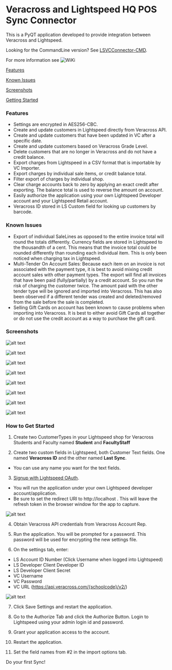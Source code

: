 # Veracross and Lightspeed HQ POS Sync Connector

This is a PyQT application developed to provide integration between Veracross and Lightspeed.

Looking for the CommandLine version? See [LSVCConnector-CMD](https://github.com/beckf/ls-vc-connector-cmd "LSVCConnector-CMD").

For more information see ![WiKi](https://github.com/beckf/lightspeed-vc-connector/wiki "WiKi")

[Features](#features)

[Known Issues](#known-issues)

[Screenshots](#screenshots)

[Getting Started](#getting-started)


### <a name="features"></a>Features
* Settings are encrypted in AES256-CBC.
* Create and update customers in Lightspeed directly from Veracross API.
* Create and update customers that have been updated in VC after a specific date.
* Create and update customers based on Veracross Grade Level.
* Delete customers that are no longer in Veracross and do not have a credit balance.
* Export charges from Lightspeed in a CSV format that is importable by VC Importer.
* Export charges by individual sale items, or credit balance total.
* Filter export of charges by individual shop.
* Clear charge accounts back to zero by applying an exact credit after exporting. The balance total is used to reverse the
amount on account.
* Easily authorize the application using your own Lightspeed Developer account and your Lightspeed Retail account.
* Veracross ID stored in LS Custom field for looking up customers by barcode.

### <a name="known-issues"></a>Known Issues
* Export of individual SaleLines as opposed to the entire invoice total will round the totals differently. 
Currency fields are stored in Lightspeed to the thousandth of a cent.  This means that the invoice total could be rounded 
differently than rounding each individual item.  This is only been noticed when charging tax in Lightspeed.
* Multi-Tender On Account Sales: Because each item on an invoice is not associated with the payment type, it is best to 
avoid mixing credit account sales with other payment types.  The export will find all invoices that have been paid (fully/partially)
by a credit account. So you run the risk of charging the customer twice. The amount paid with the other tender type will be ignored
and imported into Veracross. This has also been observed if a different tender was created and deleted/removed from the sale before the sale
is completed.
* Selling Gift Cards on account has been known to cause problems when importing into Veracross.  It is best to either avoid 
Gift Cards all together or do not use the credit account as a way to purchase the gift card. 


### <a name="screenshots"></a>Screenshots
![alt text](images/screenshots/sync.png "Sync Tab")

![alt text](images/screenshots/export.png "Export Tab")

![alt text](images/screenshots/import-options.png "Import Options Tab")

![alt text](images/screenshots/export-options.png "Export Options Tab")

![alt text](images/screenshots/settings.png "Settings Tab")

![alt text](images/screenshots/password.png "Password Tab")

![alt text](images/screenshots/authorize.png "Authorize Tab")

![alt text](images/screenshots/license.png "License Tab")

### <a name="getting-started"></a>How to Get Started
1) Create two CustomerTypes in your Lightspeed shop for Veracross Students and Faculty named **Student** and **FacultyStaff**

2) Create two custom fields in Lightspeed, both Customer Text fields. One named **Veracross ID** and the other named **Last Sync**.
* You can use any name you want for the text fields.

3) [Signup with Lightspeed OAuth](https://cloud.lightspeedapp.com/oauth/register.php).
* You will run the application under your own Lightspeed developer account/application.
* Be sure to set the redirect URI to http://localhost . This will leave the refresh token in the browser window for the app to capture.

![alt text](images/screenshots/ls_oauth_signup.png "LS OAuth")

4) Obtain Veracross API credentials from Veracross Account Rep.
    
5) Run the application.  You will be prompted for a password.  This password will be used for encrypting the new settings file.

6) On the settings tab, enter:
* LS Account ID Number (Click Username when logged into Lightspeed)
* LS Developer Client Developer ID
* LS Developer Client Secret
* VC Username
* VC Password
* VC URL (https://api.veracross.com/{schoolcode}/v2/)

![alt text](images/screenshots/lightspeed-account-num.png "LS AccountNum")

7) Click Save Settings and restart the application.

8) Go to the Authorize Tab and click the Authorize Button.  Login to Lightspeed using your admin login id and password.

9) Grant your application access to the account. 

10) Restart the application.

11) Set the field names from #2 in the import options tab.

Do your first Sync!
